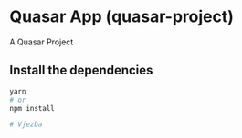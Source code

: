 # Quasar App (quasar-project)

A Quasar Project

## Install the dependencies
```bash
yarn
# or
npm install

# Vjezba
